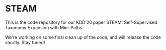 # STEAM
This is the code repository for our KDD'20 paper STEAM: Self-Supervised Taxonomy Expansion with Mini-Paths.

We're working on some final clean up of the code, and will release the code shortly. Stay tuned!
